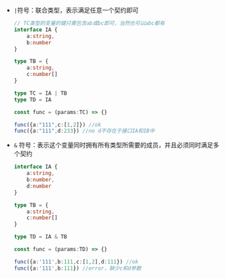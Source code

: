 - `|`符号：联合类型，表示满足任意一个契约即可

  ```typescript
  // TC类型的变量的键只需包含ab或bc即可，当然也可以abc都有
  interface IA {
      a:string,
      b:number
  }
  
  type TB = {
      a:string,
      c:number[]
  }
  
  type TC = IA | TB
  type TD = IA
  
  const func = (params:TC) => {}
  
  func({a:"111",c:[1,2]}) //ok
  func({a:"111",d:233}) //no d不存在于接口IA和IB中
  ```

  

- `&` 符号：表示这个变量同时拥有所有类型所需要的成员，并且必须同时满足多个契约

  ```typescript
  interface IA {
      a:string,
      b:number,
      d:number
  }
  
  type TB = {
      a:string,
      c:number[]
  }
  
  type TD = IA & TB
  
  const func = (params:TD) => {}
  
  func({a:'111',b:111,c:[1,2],d:111}) //ok
  func({a:'111',b:111}) //error，缺少c和d参数
  ```

  